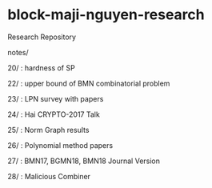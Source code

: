 # block-maji-nguyen-research
Research Repository

notes/

20/ : hardness of SP
  
22/ : upper bound of BMN combinatorial problem
  
23/ : LPN survey with papers

24/ : Hai CRYPTO-2017 Talk

25/ : Norm Graph results

26/ : Polynomial method papers

27/ : BMN17, BGMN18, BMN18 Journal Version

28/ : Malicious Combiner

